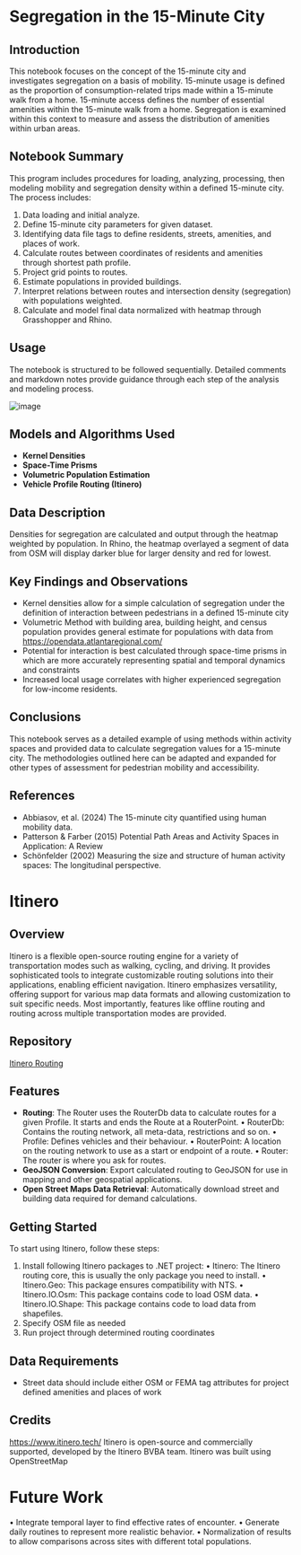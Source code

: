 # Segregation in the 15-Minute City

## Introduction
This notebook focuses on the concept of the 15-minute city and investigates segregation on a basis of mobility. 15-minute usage is defined as the proportion of consumption-related trips made within a 15-minute walk from a home. 15-minute access defines the number of essential amenities within the 15-minute walk from a home. Segregation is examined within this context to measure and assess the distribution of amenities within urban areas.

## Notebook Summary
This program includes procedures for loading, analyzing, processing, then modeling mobility and segregation density within a defined 15-minute city. The process includes:
1. Data loading and initial analyze.
2. Define 15-minute city parameters for given dataset.
3. Identifying data file tags to define residents, streets, amenities, and places of work.
4. Calculate routes between coordinates of residents and amenities through shortest path profile.
5. Project grid points to routes.
6. Estimate populations in provided buildings.
7. Interpret relations between routes and intersection density (segregation) with populations weighted.
8. Calculate and model final data normalized with heatmap through Grasshopper and Rhino.

## Usage
The notebook is structured to be followed sequentially. Detailed comments and markdown notes provide guidance through each step of the analysis and modeling process.

![image](https://github.com/VIP-SMUR/wiki/assets/80086242/42125dde-0ed8-4f24-8647-b76ec7fe20c2)

## Models and Algorithms Used
- **Kernel Densities**
- **Space-Time Prisms**
- **Volumetric Population Estimation**
- **Vehicle Profile Routing (Itinero)**

## Data Description
Densities for segregation are calculated and output through the heatmap weighted by population. In Rhino, the heatmap overlayed a segment of data from OSM will display darker blue for larger density and red for lowest.

## Key Findings and Observations
- Kernel densities allow for a simple calculation of segregation under the definition of interaction between pedestrians in a defined 15-minute city
- Volumetric Method with building area, building height, and census population provides general estimate for populations with data from https://opendata.atlantaregional.com/
- Potential for interaction is best calculated through space-time prisms in which are more accurately representing spatial and temporal dynamics and constraints
- Increased local usage correlates with higher experienced segregation for low-income residents.

## Conclusions
This notebook serves as a detailed example of using methods within activity spaces and provided data to calculate segregation values for a 15-minute city. The methodologies outlined here can be adapted and expanded for other types of assessment for pedestrian mobility and accessibility.

## References
- Abbiasov, et al. (2024) The 15-minute city quantified using human mobility data.
- Patterson & Farber (2015) Potential Path Areas and Activity Spaces in Application: A Review
- Schönfelder (2002) Measuring the size and structure of human activity spaces: The longitudinal perspective.


# Itinero
## Overview
Itinero is a flexible open-source routing engine for a variety of transportation modes such as walking, cycling, and driving. It provides sophisticated tools to integrate customizable routing solutions into their applications, enabling efficient navigation. Itinero emphasizes versatility, offering support for various map data formats and allowing customization to suit specific needs. Most importantly, features like offline routing and routing across multiple transportation modes are provided.

## Repository
[Itinero Routing]( https://github.com/itinero/routing)

## Features
- **Routing**: The Router uses the RouterDb data to calculate routes for a given Profile. It starts and ends the Route at a RouterPoint.
•	RouterDb: Contains the routing network, all meta-data, restrictions and so on.
•	Profile: Defines vehicles and their behaviour.
•	RouterPoint: A location on the routing network to use as a start or endpoint of a route.
•	Router: The router is where you ask for routes.
- **GeoJSON Conversion**: Export calculated routing to GeoJSON for use in mapping and other geospatial applications.
- **Open Street Maps Data Retrieval**: Automatically download street and building data required for demand calculations.

## Getting Started
To start using Itinero, follow these steps:
1. Install following Itinero packages to .NET project:
  •	Itinero: The Itinero routing core, this is usually the only package you need to install.
  •	Itinero.Geo: This package ensures compatibility with NTS.
  •	Itinero.IO.Osm: This package contains code to load OSM data.
  •	Itinero.IO.Shape: This package contains code to load data from shapefiles.
2. Specify OSM file as needed
3. Run project through determined routing coordinates

## Data Requirements
- Street data should include either OSM or FEMA tag attributes for project defined amenities and places of work

## Credits
https://www.itinero.tech/
Itinero is open-source and commercially supported, developed by the Itinero BVBA team.
Itinero was built using OpenStreetMap

# Future Work
•	Integrate temporal layer to find effective rates of encounter.
•	Generate daily routines to represent more realistic behavior.
•	Normalization of results to allow comparisons across sites with different total populations.

